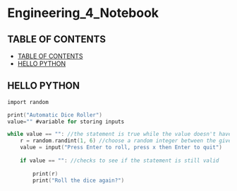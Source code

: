 # Engineering_4_Notebook

## TABLE OF CONTENTS
* [TABLE OF CONTENTS](#TABLE-OF-CONTENTS)
* [HELLO PYTHON](#HELLO-PYTHON)

## HELLO PYTHON
```C
import random

print("Automatic Dice Roller")
value="" #variable for storing inputs

while value == "": //the statement is true while the value doesn't have any strings inside it
    r = random.randint(1, 6) //choose a random integer between the given limits
    value = input("Press Enter to roll, press x then Enter to quit")
    
    if value == "": //checks to see if the statement is still valid
        
        print(r)
        print("Roll the dice again?")
```
